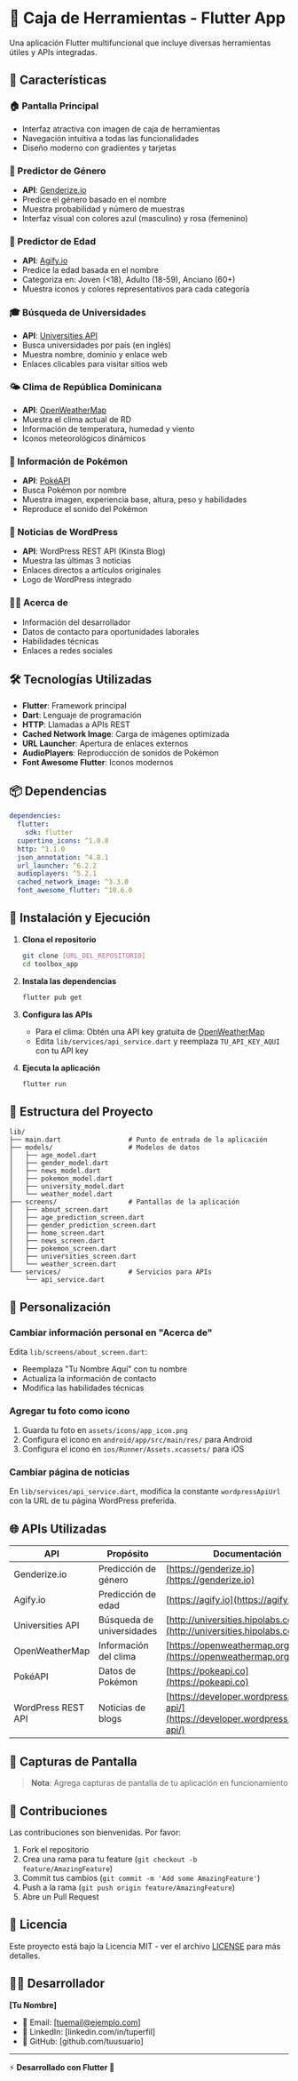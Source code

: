 # 🧰 Caja de Herramientas - Flutter App

Una aplicación Flutter multifuncional que incluye diversas herramientas útiles y APIs integradas.

## 📱 Características

### 🏠 Pantalla Principal
- Interfaz atractiva con imagen de caja de herramientas
- Navegación intuitiva a todas las funcionalidades
- Diseño moderno con gradientes y tarjetas

### 🔮 Predictor de Género
- **API**: [Genderize.io](https://api.genderize.io)
- Predice el género basado en el nombre
- Muestra probabilidad y número de muestras
- Interfaz visual con colores azul (masculino) y rosa (femenino)

### 🎂 Predictor de Edad
- **API**: [Agify.io](https://api.agify.io)
- Predice la edad basada en el nombre
- Categoriza en: Joven (<18), Adulto (18-59), Anciano (60+)
- Muestra iconos y colores representativos para cada categoría

### 🎓 Búsqueda de Universidades
- **API**: [Universities API](http://universities.hipolabs.com)
- Busca universidades por país (en inglés)
- Muestra nombre, dominio y enlace web
- Enlaces clicables para visitar sitios web

### 🌤️ Clima de República Dominicana
- **API**: [OpenWeatherMap](https://openweathermap.org)
- Muestra el clima actual de RD
- Información de temperatura, humedad y viento
- Iconos meteorológicos dinámicos

### 🐾 Información de Pokémon
- **API**: [PokéAPI](https://pokeapi.co)
- Busca Pokémon por nombre
- Muestra imagen, experiencia base, altura, peso y habilidades
- Reproduce el sonido del Pokémon

### 📰 Noticias de WordPress
- **API**: WordPress REST API (Kinsta Blog)
- Muestra las últimas 3 noticias
- Enlaces directos a artículos originales
- Logo de WordPress integrado

### 👨‍💻 Acerca de
- Información del desarrollador
- Datos de contacto para oportunidades laborales
- Habilidades técnicas
- Enlaces a redes sociales

## 🛠️ Tecnologías Utilizadas

- **Flutter**: Framework principal
- **Dart**: Lenguaje de programación
- **HTTP**: Llamadas a APIs REST
- **Cached Network Image**: Carga de imágenes optimizada
- **URL Launcher**: Apertura de enlaces externos
- **AudioPlayers**: Reproducción de sonidos de Pokémon
- **Font Awesome Flutter**: Iconos modernos

## 📦 Dependencias

```yaml
dependencies:
  flutter:
    sdk: flutter
  cupertino_icons: ^1.0.8
  http: ^1.1.0
  json_annotation: ^4.8.1
  url_launcher: ^6.2.2
  audioplayers: ^5.2.1
  cached_network_image: ^3.3.0
  font_awesome_flutter: ^10.6.0
```

## 🚀 Instalación y Ejecución

1. **Clona el repositorio**
   ```bash
   git clone [URL_DEL_REPOSITORIO]
   cd toolbox_app
   ```

2. **Instala las dependencias**
   ```bash
   flutter pub get
   ```

3. **Configura las APIs**
   - Para el clima: Obtén una API key gratuita de [OpenWeatherMap](https://openweathermap.org/api)
   - Edita `lib/services/api_service.dart` y reemplaza `TU_API_KEY_AQUI` con tu API key

4. **Ejecuta la aplicación**
   ```bash
   flutter run
   ```

## 📁 Estructura del Proyecto

```
lib/
├── main.dart                 # Punto de entrada de la aplicación
├── models/                   # Modelos de datos
│   ├── age_model.dart
│   ├── gender_model.dart
│   ├── news_model.dart
│   ├── pokemon_model.dart
│   ├── university_model.dart
│   └── weather_model.dart
├── screens/                  # Pantallas de la aplicación
│   ├── about_screen.dart
│   ├── age_prediction_screen.dart
│   ├── gender_prediction_screen.dart
│   ├── home_screen.dart
│   ├── news_screen.dart
│   ├── pokemon_screen.dart
│   ├── universities_screen.dart
│   └── weather_screen.dart
└── services/                 # Servicios para APIs
    └── api_service.dart
```

## 🎨 Personalización

### Cambiar información personal en "Acerca de"
Edita `lib/screens/about_screen.dart`:
- Reemplaza "Tu Nombre Aquí" con tu nombre
- Actualiza la información de contacto
- Modifica las habilidades técnicas

### Agregar tu foto como icono
1. Guarda tu foto en `assets/icons/app_icon.png`
2. Configura el icono en `android/app/src/main/res/` para Android
3. Configura el icono en `ios/Runner/Assets.xcassets/` para iOS

### Cambiar página de noticias
En `lib/services/api_service.dart`, modifica la constante `wordpressApiUrl` con la URL de tu página WordPress preferida.

## 🌐 APIs Utilizadas

| API | Propósito | Documentación |
|-----|-----------|---------------|
| Genderize.io | Predicción de género | [https://genderize.io](https://genderize.io) |
| Agify.io | Predicción de edad | [https://agify.io](https://agify.io) |
| Universities API | Búsqueda de universidades | [http://universities.hipolabs.com](http://universities.hipolabs.com) |
| OpenWeatherMap | Información del clima | [https://openweathermap.org/api](https://openweathermap.org/api) |
| PokéAPI | Datos de Pokémon | [https://pokeapi.co](https://pokeapi.co) |
| WordPress REST API | Noticias de blogs | [https://developer.wordpress.org/rest-api/](https://developer.wordpress.org/rest-api/) |

## 📱 Capturas de Pantalla

> **Nota**: Agrega capturas de pantalla de tu aplicación en funcionamiento

## 🤝 Contribuciones

Las contribuciones son bienvenidas. Por favor:

1. Fork el repositorio
2. Crea una rama para tu feature (`git checkout -b feature/AmazingFeature`)
3. Commit tus cambios (`git commit -m 'Add some AmazingFeature'`)
4. Push a la rama (`git push origin feature/AmazingFeature`)
5. Abre un Pull Request

## 📄 Licencia

Este proyecto está bajo la Licencia MIT - ver el archivo [LICENSE](LICENSE) para más detalles.

## 👨‍💻 Desarrollador

**[Tu Nombre]**
- 📧 Email: [tuemail@ejemplo.com]
- 💼 LinkedIn: [linkedin.com/in/tuperfil]
- 🐙 GitHub: [github.com/tuusuario]

---

⚡ **Desarrollado con Flutter 💙**
